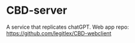 # CBD-server

A service that replicates chatGPT.
Web app repo: https://github.com/legitlex/CBD-webclient
